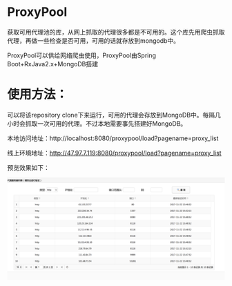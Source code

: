 # ProxyPool


获取可用代理池的库，从网上抓取的代理很多都是不可用的。这个库先用爬虫抓取代理，再做一些检查是否可用，可用的话就存放到mongodb中。

ProxyPool可以供给网络爬虫使用，ProxyPool由Spring Boot+RxJava2.x+MongoDB搭建


# 使用方法：

可以将该repository clone下来运行，可用的代理会存放到MongoDB中。每隔几小时会抓取一次可用的代理。不过本地需要事先搭建好MongoDB。

本地访问地址：http://localhost:8080/proxypool/load?pagename=proxy_list

线上环境地址：http://47.97.7.119:8080/proxypool/load?pagename=proxy_list

预览效果如下：

![](proxy_list.png)